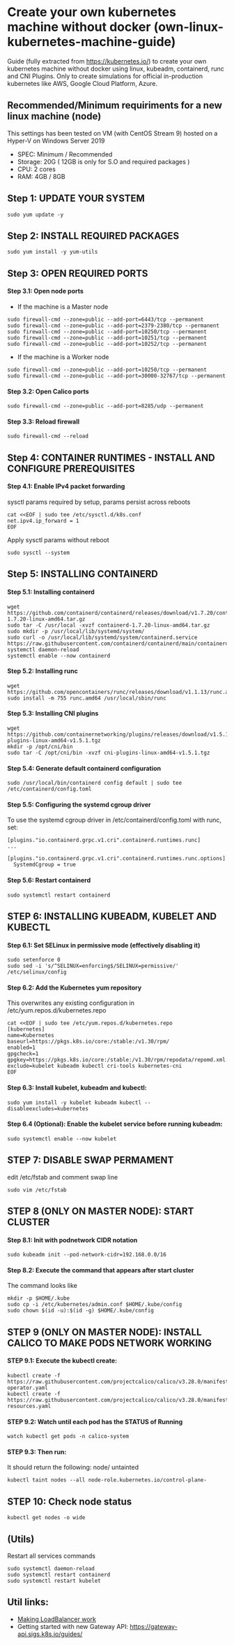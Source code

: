 # Create your own kubernetes machine without docker (own-linux-kubernetes-machine-guide)
Guide (fully extracted from https://kubernetes.io/) to create your own kubernetes machine without docker using linux, kubeadm, containerd, runc and CNI Plugins.
Only to create simulations for official in-production kubernetes like AWS, Google Cloud Platform, Azure.

## Recommended/Minimum requiriments for a new linux machine (node)
This settings has been tested on VM (with CentOS Stream 9) hosted on a Hyper-V on Windows Server 2019
- SPEC: Minimum / Recommended
- Storage: 20G ( 12GB is only for S.O and required packages )
- CPU: 2 cores
- RAM: 4GB /  8GB

## Step 1: UPDATE YOUR SYSTEM
```
sudo yum update -y
```

## Step 2: INSTALL REQUIRED PACKAGES
```
sudo yum install -y yum-utils
```

##  Step 3: OPEN REQUIRED PORTS
#### Step 3.1: Open node ports
- If the machine is a Master node
```
sudo firewall-cmd --zone=public --add-port=6443/tcp --permanent
sudo firewall-cmd --zone=public --add-port=2379-2380/tcp --permanent
sudo firewall-cmd --zone=public --add-port=10250/tcp --permanent
sudo firewall-cmd --zone=public --add-port=10251/tcp --permanent
sudo firewall-cmd --zone=public --add-port=10252/tcp --permanent
```

- If the machine is a Worker node
```
sudo firewall-cmd --zone=public --add-port=10250/tcp --permanent
sudo firewall-cmd --zone=public --add-port=30000-32767/tcp --permanent
```

#### Step 3.2: Open Calico ports
```
sudo firewall-cmd --zone=public --add-port=8285/udp --permanent
```

#### Step 3.3: Reload firewall
```
sudo firewall-cmd --reload
```

##  Step 4: CONTAINER RUNTIMES - INSTALL AND CONFIGURE PREREQUISITES
#### Step 4.1: Enable IPv4 packet forwarding
sysctl params required by setup, params persist across reboots
```
cat <<EOF | sudo tee /etc/sysctl.d/k8s.conf
net.ipv4.ip_forward = 1
EOF
```
Apply sysctl params without reboot
```
sudo sysctl --system
```

## Step 5: INSTALLING CONTAINERD
#### Step 5.1: Installing containerd
```
wget https://github.com/containerd/containerd/releases/download/v1.7.20/containerd-1.7.20-linux-amd64.tar.gz
sudo tar -C /usr/local -xvzf containerd-1.7.20-linux-amd64.tar.gz
sudo mkdir -p /usr/local/lib/systemd/system/
sudo curl -o /usr/local/lib/systemd/system/containerd.service https://raw.githubusercontent.com/containerd/containerd/main/containerd.service
systemctl daemon-reload
systemctl enable --now containerd
```

#### Step 5.2: Installing runc
```
wget https://github.com/opencontainers/runc/releases/download/v1.1.13/runc.amd64
sudo install -m 755 runc.amd64 /usr/local/sbin/runc
```

#### Step 5.3: Installing CNI plugins
```
wget https://github.com/containernetworking/plugins/releases/download/v1.5.1/cni-plugins-linux-amd64-v1.5.1.tgz
mkdir -p /opt/cni/bin
sudo tar -C /opt/cni/bin -xvzf cni-plugins-linux-amd64-v1.5.1.tgz
```

#### Step 5.4: Generate default containerd configuration
```
sudo /usr/local/bin/containerd config default | sudo tee /etc/containerd/config.toml
```

#### Step 5.5: Configuring the systemd cgroup driver
To use the systemd cgroup driver in /etc/containerd/config.toml with runc, set:
```
[plugins."io.containerd.grpc.v1.cri".containerd.runtimes.runc]
...
  [plugins."io.containerd.grpc.v1.cri".containerd.runtimes.runc.options]
  SystemdCgroup = true
```

#### Step 5.6: Restart containerd
```
sudo systemctl restart containerd
```

## STEP 6: INSTALLING KUBEADM, KUBELET AND KUBECTL
#### Step 6.1: Set SELinux in permissive mode (effectively disabling it)
```
sudo setenforce 0
sudo sed -i 's/^SELINUX=enforcing$/SELINUX=permissive/' /etc/selinux/config
```

#### Step 6.2: Add the Kubernetes yum repository
This overwrites any existing configuration in /etc/yum.repos.d/kubernetes.repo
```
cat <<EOF | sudo tee /etc/yum.repos.d/kubernetes.repo
[kubernetes]
name=Kubernetes
baseurl=https://pkgs.k8s.io/core:/stable:/v1.30/rpm/
enabled=1
gpgcheck=1
gpgkey=https://pkgs.k8s.io/core:/stable:/v1.30/rpm/repodata/repomd.xml.key
exclude=kubelet kubeadm kubectl cri-tools kubernetes-cni
EOF
```

#### Step 6.3: Install kubelet, kubeadm and kubectl:
```
sudo yum install -y kubelet kubeadm kubectl --disableexcludes=kubernetes
```

#### Step 6.4 (Optional): Enable the kubelet service before running kubeadm:
```
sudo systemctl enable --now kubelet
```

## STEP 7: DISABLE SWAP PERMAMENT
edit /etc/fstab and comment swap line
```
sudo vim /etc/fstab
```

## STEP 8 (ONLY ON MASTER NODE): START CLUSTER
#### Step 8.1: Init with podnetwork CIDR notation
```
sudo kubeadm init --pod-network-cidr=192.168.0.0/16
```

#### Step 8.2: Execute the command that appears after start cluster
The command looks like
```
mkdir -p $HOME/.kube
sudo cp -i /etc/kubernetes/admin.conf $HOME/.kube/config
sudo chown $(id -u):$(id -g) $HOME/.kube/config
```

## STEP 9 (ONLY ON MASTER NODE): INSTALL CALICO TO MAKE PODS NETWORK WORKING
#### STEP 9.1: Execute the kubectl create:
```
kubectl create -f https://raw.githubusercontent.com/projectcalico/calico/v3.28.0/manifests/tigera-operator.yaml
kubectl create -f https://raw.githubusercontent.com/projectcalico/calico/v3.28.0/manifests/custom-resources.yaml
```

#### STEP 9.2: Watch until each pod has the STATUS of Running
```
watch kubectl get pods -n calico-system
```

#### STEP 9.3: Then run:
It should return the following: node/<your-hostname> untainted
```
kubectl taint nodes --all node-role.kubernetes.io/control-plane-
```

## STEP 10: Check node status
```
kubectl get nodes -o wide
```

## (Utils)
Restart all services commands
```
sudo systemctl daemon-reload
sudo systemctl restart containerd
sudo systemctl restart kubelet
```
 
## Util links:
- [Making LoadBalancer work](https://github.com/KevinOliveiraOfficial/own-kubernetes-linux-machine-guide/blob/main/LOAD_BALANCER_GUIDE.md)
- Getting started with new Gateway API: https://gateway-api.sigs.k8s.io/guides/
